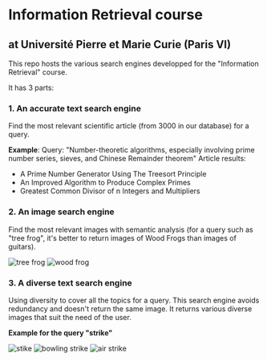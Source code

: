 

# Information Retrieval course
## at Université Pierre et Marie Curie (Paris VI)

This repo hosts the various search engines developped for the "Information Retrieval" course.

It has 3 parts:

### 1. An accurate text search engine
Find the most relevant scientific article (from 3000 in our database) for a query.

**Example**:
Query: "Number-theoretic algorithms, especially involving prime number series,
sieves, and Chinese Remainder theorem"
Article results:
- A Prime Number Generator Using The Treesort Principle
- An Improved Algorithm to Produce Complex Primes
- Greatest Common Divisor of n Integers and Multipliers

### 2. An image search engine
Find the most relevant images with semantic analysis (for a query such as "tree frog", it's better to return images of Wood Frogs than images of guitars).

![tree frog](http://www.reptilesncritters.com/images/regular/red-eye-tree-frog.jpg)
![wood frog](https://caroliniancanada.ca/sites/default/files/styles/gwgw_guide_article_teaser/public/User/General/in-the-zone/Wood%20frog-%28c%29-creighton359-iStock.jpg?itok=n7iNhdn7)

### 3.  A diverse text search engine
Using diversity to cover all the topics for a query. This search engine avoids redundancy and doesn't return the same image. It returns various diverse images that suit the need of the user. 

**Example for the query "strike"**


![stike](https://www.massnurses.org/files/WashingtonHospitalStrike.jpg)
![bowling strike](http://above180.com/wp-content/uploads/2017/08/bowling-good.jpg)
![air strike](https://timesofislamabad.com/digital_images/medium/2018-02-18/haqqani-network-militants-killed-in-an-air-strike-in-afghanistan-1518954843-6156.JPG)

